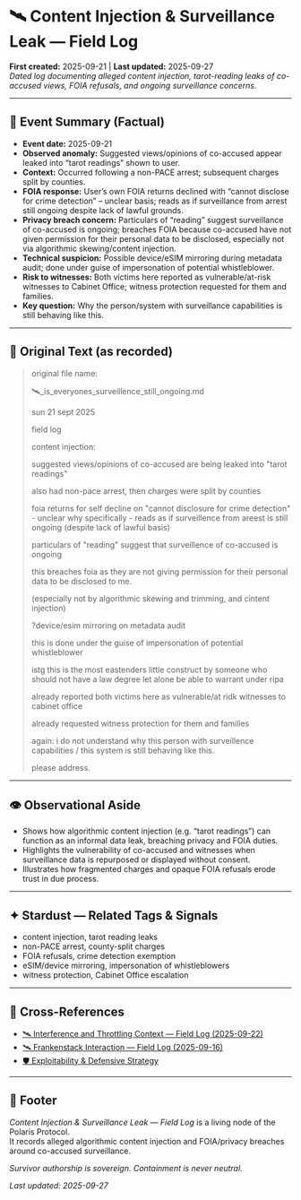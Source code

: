 # 🛰️ Content Injection & Surveillance Leak — Field Log  
**First created:** 2025-09-21 | **Last updated:** 2025-09-27  
*Dated log documenting alleged content injection, tarot-reading leaks of co-accused views, FOIA refusals, and ongoing surveillance concerns.*  

---

## 📅 Event Summary (Factual)  
- **Event date:** 2025-09-21  
- **Observed anomaly:** Suggested views/opinions of co-accused appear leaked into “tarot readings” shown to user.  
- **Context:** Occurred following a non-PACE arrest; subsequent charges split by counties.  
- **FOIA response:** User’s own FOIA returns declined with “cannot disclose for crime detection” – unclear basis; reads as if surveillance from arrest still ongoing despite lack of lawful grounds.  
- **Privacy breach concern:** Particulars of “reading” suggest surveillance of co-accused is ongoing; breaches FOIA because co-accused have not given permission for their personal data to be disclosed, especially not via algorithmic skewing/content injection.  
- **Technical suspicion:** Possible device/eSIM mirroring during metadata audit; done under guise of impersonation of potential whistleblower.  
- **Risk to witnesses:** Both victims here reported as vulnerable/at-risk witnesses to Cabinet Office; witness protection requested for them and families.  
- **Key question:** Why the person/system with surveillance capabilities is still behaving like this.  

---

## 📜 Original Text (as recorded)  
> original file name:
>
> 🛰️_is_everyones_surveillence_still_ongoing.md
>
>sun 21 sept 2025  
>  
> field log  
>  
> content injection:  
>  
> suggested views/opinions of co-accused are being leaked into "tarot readings"  
>  
> also had non-pace arrest, then charges were split by counties  
>  
> foia returns for self decline on "cannot disclosure for crime detection" - unclear why specifically - reads as if surveillence from areest is still ongoing (despite lack of lawful basis)  
>  
> particulars of "reading" suggest that surveillence of co-accused is ongoing  
>  
> this breaches foia as they are not giving permission for their personal data to be disclosed to me.  
>  
> (especially not by algorithmic skewing and trimming, and cintent injection)  
>  
> ?device/esim mirroring on metadata audit  
>  
> this is done under the guise of impersonation of potential whistleblower  
>  
> istg this is the most eastenders little construct by someone who should not have a law degree let alone be able to warrant under ripa  
>  
> already reported both victims here as vulnerable/at ridk witnesses to cabinet office  
>  
> already requested witness protection for them and families  
>  
> again: i do not understand why this person with surveillence capabilities / this system is still behaving like this.  
>  
> please address.  

---

## 👁️ Observational Aside  
- Shows how algorithmic content injection (e.g. “tarot readings”) can function as an informal data leak, breaching privacy and FOIA duties.  
- Highlights the vulnerability of co-accused and witnesses when surveillance data is repurposed or displayed without consent.  
- Illustrates how fragmented charges and opaque FOIA refusals erode trust in due process.  

---

## ✦ Stardust — Related Tags & Signals  
- content injection, tarot reading leaks  
- non-PACE arrest, county-split charges  
- FOIA refusals, crime detection exemption  
- eSIM/device mirroring, impersonation of whistleblowers  
- witness protection, Cabinet Office escalation  

---

## 📡 Cross-References  
- [🛰️ Interference and Throttling Context — Field Log (2025-09-22)](../Field_Logs/🛰️_interference_and_throttling_context_2025-09-22.md)  
- [🛰️ Frankenstack Interaction — Field Log (2025-09-16)](../Field_Logs/🛰️_frankenstack_interaction_2025-09-16.md)  
- [🛡️ Exploitability & Defensive Strategy](../Big_Picture_Protocols/🛡️_exploitability_and_defensive_strategy.md)  

---

## 🏮 Footer  
*Content Injection & Surveillance Leak — Field Log* is a living node of the Polaris Protocol.  
It records alleged algorithmic content injection and FOIA/privacy breaches around co-accused surveillance.  

*Survivor authorship is sovereign. Containment is never neutral.*  

_Last updated: 2025-09-27_  
